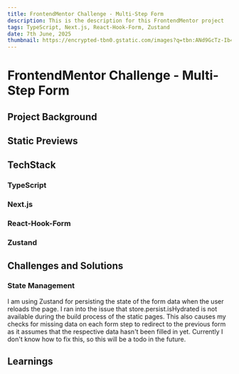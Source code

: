 ```yaml
---
title: FrontendMentor Challenge - Multi-Step Form
description: This is the description for this FrontendMentor project
tags: TypeScript, Next.js, React-Hook-Form, Zustand
date: 7th June, 2025
thumbnail: https://encrypted-tbn0.gstatic.com/images?q=tbn:ANd9GcTz-Ib4uCztJBiBwaDiEsD4dKzUOlkgP_YRvQ&s
---
```


# FrontendMentor Challenge - Multi-Step Form

## Project Background

## Static Previews

## TechStack

### TypeScript

### Next.js

### React-Hook-Form

### Zustand

## Challenges and Solutions

### State Management

I am using Zustand for persisting the state of the form data when the user reloads the page. I ran into the issue that store.persist.isHydrated is not available during the build process of the static pages. This also causes my checks for missing data on each form step to redirect to the previous form as it assumes that the respective data hasn't been filled in yet. Currently I don't know how to fix this, so this will be a todo in the future.

## Learnings
